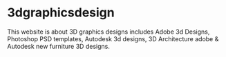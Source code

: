 # 3dgraphicsdesign
This website is about 3D graphics designs includes Adobe 3d Designs, Photoshop PSD templates, Autodesk 3d designs, 3D Architecture adobe &amp; Autodesk new furniture 3D designs.
